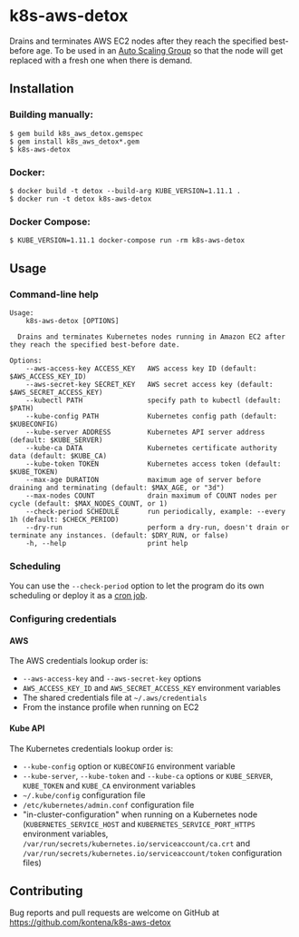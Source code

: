 # k8s-aws-detox

Drains and terminates AWS EC2 nodes after they reach the specified best-before age. To be used in an [Auto Scaling Group](https://docs.aws.amazon.com/autoscaling/ec2/userguide/AutoScalingGroup.html) so that the node will get replaced with a fresh one when there is demand.

## Installation

### Building manually:

```
$ gem build k8s_aws_detox.gemspec
$ gem install k8s_aws_detox*.gem
$ k8s-aws-detox
```

### Docker:

```
$ docker build -t detox --build-arg KUBE_VERSION=1.11.1 .
$ docker run -t detox k8s-aws-detox
```

### Docker Compose:

```
$ KUBE_VERSION=1.11.1 docker-compose run -rm k8s-aws-detox
```

## Usage

### Command-line help

```
Usage:
    k8s-aws-detox [OPTIONS]

  Drains and terminates Kubernetes nodes running in Amazon EC2 after they reach the specified best-before date.

Options:
    --aws-access-key ACCESS_KEY   AWS access key ID (default: $AWS_ACCESS_KEY_ID)
    --aws-secret-key SECRET_KEY   AWS secret access key (default: $AWS_SECRET_ACCESS_KEY)
    --kubectl PATH                specify path to kubectl (default: $PATH)
    --kube-config PATH            Kubernetes config path (default: $KUBECONFIG)
    --kube-server ADDRESS         Kubernetes API server address (default: $KUBE_SERVER)
    --kube-ca DATA                Kubernetes certificate authority data (default: $KUBE_CA)
    --kube-token TOKEN            Kubernetes access token (default: $KUBE_TOKEN)
    --max-age DURATION            maximum age of server before draining and terminating (default: $MAX_AGE, or "3d")
    --max-nodes COUNT             drain maximum of COUNT nodes per cycle (default: $MAX_NODES_COUNT, or 1)
    --check-period SCHEDULE       run periodically, example: --every 1h (default: $CHECK_PERIOD)
    --dry-run                     perform a dry-run, doesn't drain or terminate any instances. (default: $DRY_RUN, or false)
    -h, --help                    print help
```

### Scheduling

You can use the `--check-period` option to let the program do its own scheduling or deploy it as a [cron job](https://kubernetes.io/docs/tasks/job/automated-tasks-with-cron-jobs/).

### Configuring credentials

#### AWS

The AWS credentials lookup order is:

- `--aws-access-key` and `--aws-secret-key` options
- `AWS_ACCESS_KEY_ID` and `AWS_SECRET_ACCESS_KEY` environment variables
- The shared credentials file at `~/.aws/credentials`
- From the instance profile when running on EC2

#### Kube API

The Kubernetes credentials lookup order is:

- `--kube-config` option or `KUBECONFIG` environment variable
- `--kube-server`, `--kube-token` and `--kube-ca` options or `KUBE_SERVER`, `KUBE_TOKEN` and `KUBE_CA` environment variables
- `~/.kube/config` configuration file
- `/etc/kubernetes/admin.conf` configuration file
- "in-cluster-configuration" when running on a Kubernetes node (`KUBERNETES_SERVICE_HOST` and `KUBERNETES_SERVICE_PORT_HTTPS` environment variables, `/var/run/secrets/kubernetes.io/serviceaccount/ca.crt` and `/var/run/secrets/kubernetes.io/serviceaccount/token` configuration files)

## Contributing

Bug reports and pull requests are welcome on GitHub at https://github.com/kontena/k8s-aws-detox

